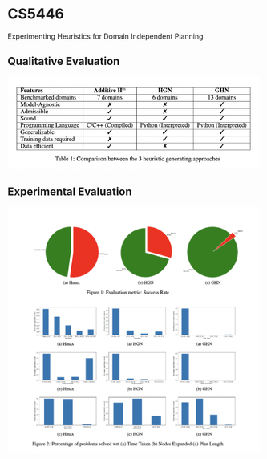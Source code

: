 # CS5446
Experimenting Heuristics for Domain Independent Planning

## Qualitative Evaluation
![alt text](https://github.com/dollyagarwal/CS5446/blob/main/Screenshot%202022-04-10%20at%2011.50.05%20PM.png?raw=true)

## Experimental Evaluation
![alt text](https://github.com/dollyagarwal/CS5446/blob/main/Screenshot%202022-04-10%20at%2011.50.19%20PM.png?raw=true)
